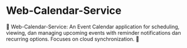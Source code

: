 # Web-Calendar-Service
📅 Web-Calendar-Service: An Event Calendar application for scheduling, viewing, dan managing upcoming events with reminder notifications dan recurring options. Focuses on cloud synchronization. 📅
